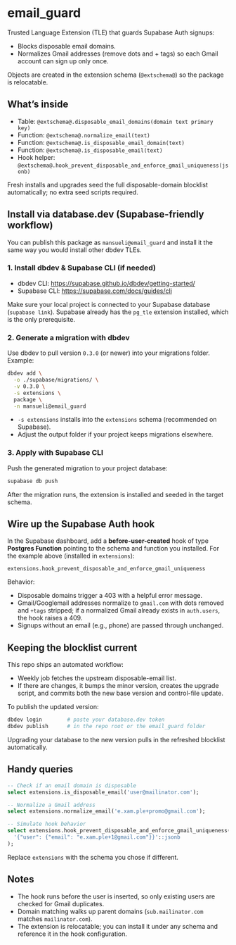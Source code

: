 # email_guard

Trusted Language Extension (TLE) that guards Supabase Auth signups:
- Blocks disposable email domains.
- Normalizes Gmail addresses (remove dots and + tags) so each Gmail account can sign up only once.

Objects are created in the extension schema (`@extschema@`) so the package is relocatable.

## What’s inside

- Table: `@extschema@.disposable_email_domains(domain text primary key)`
- Function: `@extschema@.normalize_email(text)`
- Function: `@extschema@.is_disposable_email_domain(text)`
- Function: `@extschema@.is_disposable_email(text)`
- Hook helper: `@extschema@.hook_prevent_disposable_and_enforce_gmail_uniqueness(jsonb)`

Fresh installs and upgrades seed the full disposable-domain blocklist automatically; no extra seed scripts required.

## Install via database.dev (Supabase-friendly workflow)

You can publish this package as `mansueli@email_guard` and install it the same way you would install other dbdev TLEs.

### 1. Install dbdev & Supabase CLI (if needed)

- dbdev CLI: <https://supabase.github.io/dbdev/getting-started/>
- Supabase CLI: <https://supabase.com/docs/guides/cli>

Make sure your local project is connected to your Supabase database (`supabase link`). Supabase already has the `pg_tle` extension installed, which is the only prerequisite.

### 2. Generate a migration with dbdev

Use dbdev to pull version `0.3.0` (or newer) into your migrations folder. Example:

```bash
dbdev add \
  -o ./supabase/migrations/ \
  -v 0.3.0 \
  -s extensions \
  package \
  -n mansueli@email_guard
```

- `-s extensions` installs into the `extensions` schema (recommended on Supabase).
- Adjust the output folder if your project keeps migrations elsewhere.

### 3. Apply with Supabase CLI

Push the generated migration to your project database:

```bash
supabase db push
```

After the migration runs, the extension is installed and seeded in the target schema.

## Wire up the Supabase Auth hook

In the Supabase dashboard, add a **before-user-created** hook of type **Postgres Function** pointing to the schema and function you installed. For the example above (installed in `extensions`):

```
extensions.hook_prevent_disposable_and_enforce_gmail_uniqueness
```

Behavior:
- Disposable domains trigger a 403 with a helpful error message.
- Gmail/Googlemail addresses normalize to `gmail.com` with dots removed and `+tags` stripped; if a normalized Gmail already exists in `auth.users`, the hook raises a 409.
- Signups without an email (e.g., phone) are passed through unchanged.

## Keeping the blocklist current

This repo ships an automated workflow:
- Weekly job fetches the upstream disposable-email list.
- If there are changes, it bumps the minor version, creates the upgrade script, and commits both the new base version and control-file update.

To publish the updated version:

```bash
dbdev login        # paste your database.dev token
dbdev publish      # in the repo root or the email_guard folder
```

Upgrading your database to the new version pulls in the refreshed blocklist automatically.

## Handy queries

```sql
-- Check if an email domain is disposable
select extensions.is_disposable_email('user@mailinator.com');

-- Normalize a Gmail address
select extensions.normalize_email('e.xam.ple+promo@gmail.com');

-- Simulate hook behavior
select extensions.hook_prevent_disposable_and_enforce_gmail_uniqueness(
  '{"user": {"email": "e.xam.ple+1@gmail.com"}}'::jsonb
);
```

Replace `extensions` with the schema you chose if different.

## Notes

- The hook runs before the user is inserted, so only existing users are checked for Gmail duplicates.
- Domain matching walks up parent domains (`sub.mailinator.com` matches `mailinator.com`).
- The extension is relocatable; you can install it under any schema and reference it in the hook configuration.
